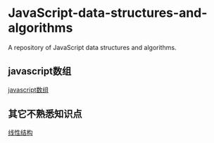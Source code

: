 # JavaScript-data-structures-and-algorithms

A repository of JavaScript data structures and algorithms.

## javascript数组

[javascript数组](javascript数组.md)<br />

## 其它不熟悉知识点

[线性结构](相关不熟悉知识点/线性结构.md)<br />